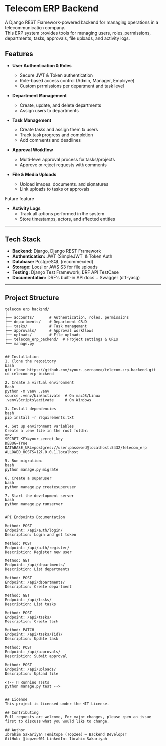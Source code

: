 # Telecom ERP Backend

A Django REST Framework-powered backend for managing operations in a telecommunication company.  
This ERP system provides tools for managing users, roles, permissions, departments, tasks, approvals, file uploads, and activity logs.

## Features

- **User Authentication & Roles**  
  - Secure JWT & Token authentication  
  - Role-based access control (Admin, Manager, Employee)  
  - Custom permissions per department and task level  

- **Department Management**  
  - Create, update, and delete departments  
  - Assign users to departments  

- **Task Management**  
  - Create tasks and assign them to users  
  - Track task progress and completion  
  - Add comments and deadlines  

- **Approval Workflow**  
  - Multi-level approval process for tasks/projects  
  - Approve or reject requests with comments  

- **File & Media Uploads**  
  - Upload images, documents, and signatures  
  - Link uploads to tasks or approvals  

Future feature
- **Activity Logs**  
  - Track all actions performed in the system  
  - Store timestamps, actors, and affected entities  

---

## Tech Stack

- **Backend:** Django, Django REST Framework  
- **Authentication:** JWT (SimpleJWT) & Token Auth  
- **Database:** PostgreSQL (recommended)  
- **Storage:** Local or AWS S3 for file uploads  
- **Testing:** Django Test Framework, DRF API TestCase  
- **Documentation:** DRF's built-in API docs + Swagger (drf-yasg)

---

## Project Structure

```plaintext
telecom_erp_backend/
│
├── accounts/       # Authentication, roles, permissions
├── departments/    # Department CRUD
├── tasks/          # Task management
├── approvals/      # Approval workflows
├── uploads/        # File uploads
├── telecom_erp_backend/  # Project settings & URLs
└── manage.py


## Installation
1️. Clone the repository
bash
git clone https://github.com/<your-username>/telecom-erp-backend.git
cd telecom-erp-backend

2️. Create a virtual environment
Bash
python -m venv .venv
source .venv/bin/activate  # On macOS/Linux
.venv\Scripts\activate     # On Windows

3️. Install dependencies
bash
pip install -r requirements.txt

4️. Set up environment variables
Create a .env file in the root folder:
env
SECRET_KEY=your_secret_key
DEBUG=True
DATABASE_URL=postgres://user:password@localhost:5432/telecom_erp
ALLOWED_HOSTS=127.0.0.1,localhost

5️. Run migrations
bash
python manage.py migrate

6️. Create a superuser
bash
python manage.py createsuperuser

7️. Start the development server
bash
python manage.py runserver


API Endpoints Documentation

Method: POST
Endpoint: /api/auth/login/
Description: Login and get token

Method: POST
Endpoint: /api/auth/register/
Description: Register new user

Method: GET
Endpoint: /api/departments/
Description: List departments

Method: POST
Endpoint: /api/departments/
Description: Create department

Method: GET
Endpoint: /api/tasks/
Description: List tasks

Method: POST
Endpoint: /api/tasks/
Description: Create task

Method: PATCH
Endpoint: /api/tasks/{id}/
Description: Update task

Method: POST
Endpoint: /api/approvals/
Description: Submit approval

Method: POST
Endpoint: /api/uploads/
Description: Upload file

<!-- 🧪 Running Tests
python manage.py test -->


## License
This project is licensed under the MIT License.

## Contributing
Pull requests are welcome, For major changes, please open an issue first to discuss what you would like to change.

## Author
Ibrahim Sakariyah Temitope (Topzee) – Backend Developer
GitHub: @topzee001 LinkedIn: Ibrahim Sakariyah
